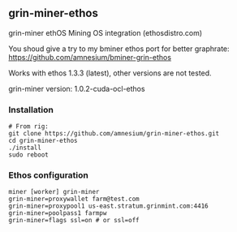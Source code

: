## grin-miner-ethos
grin-miner ethOS Mining OS integration (ethosdistro.com)

You shoud give a try to my bminer ethos port for better graphrate: https://github.com/amnesium/bminer-grin-ethos

Works with ethos 1.3.3 (latest), other versions are not tested.

grin-miner version: 1.0.2-cuda-ocl-ethos

### Installation
```
# From rig:
git clone https://github.com/amnesium/grin-miner-ethos.git
cd grin-miner-ethos
./install
sudo reboot
```

### Ethos configuration
```
miner [worker] grin-miner
grin-miner=proxywallet farm@test.com
grin-miner=proxypool1 us-east.stratum.grinmint.com:4416
grin-miner=poolpass1 farmpw
grin-miner=flags ssl=on # or ssl=off
```

